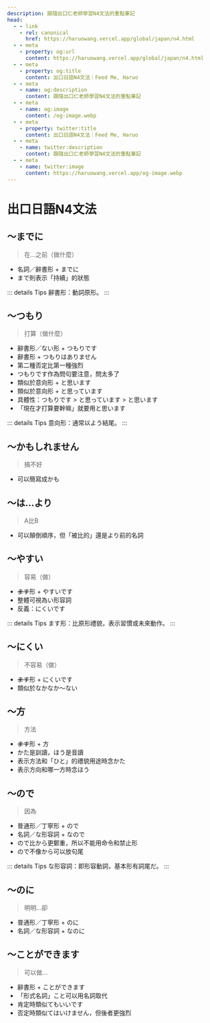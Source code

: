 ```yaml
---
description: 跟隨出口仁老師學習N4文法的重點筆記
head:
  - - link
    - rel: canonical
      href: https://haruowang.vercel.app/global/japan/n4.html
  - - meta
    - property: og:url
      content: https://haruowang.vercel.app/global/japan/n4.html
  - - meta
    - property: og:title
      content: 出口日語N4文法｜Feed Me, Haruo
  - - meta
    - name: og:description
      content: 跟隨出口仁老師學習N4文法的重點筆記
  - - meta
    - name: og:image
      content: /og-image.webp
  - - meta
    - property: twitter:title
      content: 出口日語N4文法｜Feed Me, Haruo
  - - meta
    - name: twitter:description
      content: 跟隨出口仁老師學習N4文法的重點筆記
  - - meta
    - name: twitter:image
      content: https://haruowang.vercel.app/og-image.webp
---
```


# 出口日語N4文法

<p><Badge type="info" text="🌱 Seedlings" /></P>

## ～までに
> 在…之前（做什麼）

- 名詞／辭書形 + までに
- まで則表示「持續」的狀態

::: details Tips
辭書形：動詞原形。
:::

## ～つもり
> 打算（做什麼）

- 辭書形／ない形 + つもりです
- 辭書形 + つもりはありません
- 第二種否定比第一種強烈
- つもりです作為問句要注意，問太多了
- 類似於意向形 + と思います
- 類似於意向形 + と思っています
- 具體性：つもりです > と思っています > と思います
- 「現在才打算要幹嘛」就要用と思います

::: details Tips
意向形：通常以よう結尾。
:::

## ～かもしれません
> 搞不好

- 可以簡寫成かも

## ～は...より
> A比B

- 可以顛倒順序，但「被比的」還是より前的名詞

## ～やすい
> 容易（做）

- ~~ます~~形 + やすいです
- 整體可視為い形容詞
- 反義：にくいです

::: details Tips
ます形：比原形禮貌，表示習慣或未來動作。
:::

## ～にくい
> 不容易（做）

- ~~ます~~形 + にくいです
- 類似於なかなか～ない

## ～方
> 方法

- ~~ます~~形 + 方
- かた是訓讀，ほう是音讀
- 表示方法和「ひと」的禮貌用途時念かた
- 表示方向和哪一方時念ほう

## ～ので
> 因為

- 普通形／丁寧形 + ので
- 名詞／な形容詞 + なので
- ので比から更鄭重，所以不能用命令和禁止形
- ので不像から可以放句尾

::: details Tips
な形容詞：即形容動詞，基本形有詞尾だ。
:::

## ～のに
> 明明…卻

- 普通形／丁寧形 + のに
- 名詞／な形容詞 + なのに

## ～ことができます
> 可以做…

- 辭書形 + ことができます
- 「形式名詞」こと可以用名詞取代
- 肯定時類似てもいいです
- 否定時類似てはいけません，但後者更強烈
